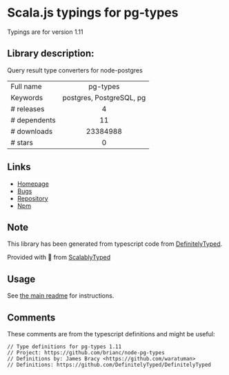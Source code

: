 
# Scala.js typings for pg-types

Typings are for version 1.11

## Library description:
Query result type converters for node-postgres

|                    |                 |
| ------------------ | :-------------: |
| Full name          | pg-types |
| Keywords           | postgres, PostgreSQL, pg |
| # releases         | 4 |
| # dependents       | 11 |
| # downloads        | 23384988 |
| # stars            | 0 |

## Links
- [Homepage](https://github.com/brianc/node-pg-types)
- [Bugs](https://github.com/brianc/node-pg-types/issues)
- [Repository](https://github.com/brianc/node-pg-types)
- [Npm](https://www.npmjs.com/package/pg-types)
    


## Note
This library has been generated from typescript code from [DefinitelyTyped](https://definitelytyped.org).

Provided with :purple_heart: from [ScalablyTyped](https://github.com/oyvindberg/ScalablyTyped)

## Usage
See [the main readme](../../readme.md) for instructions.

## Comments

These comments are from the typescript definitions and might be useful:
```
// Type definitions for pg-types 1.11
// Project: https://github.com/brianc/node-pg-types
// Definitions by: James Bracy <https://github.com/waratuman>
// Definitions: https://github.com/DefinitelyTyped/DefinitelyTyped

```

